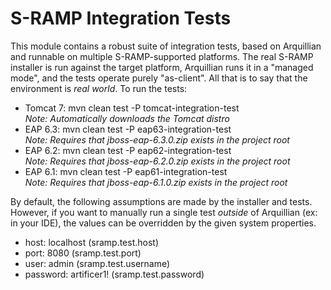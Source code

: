 # S-RAMP Integration Tests

This module contains a robust suite of integration tests, based on Arquillian and runnable on multiple S-RAMP-supported platforms.  The real S-RAMP installer is run against the target platform, Arquillian runs it in a "managed mode", and the tests operate purely "as-client".  All that is to say that the environment is *real world*.  To run the tests:

- Tomcat 7: mvn clean test -P tomcat-integration-test<br/>
*Note: Automatically downloads the Tomcat distro*
- EAP 6.3: mvn clean test -P eap63-integration-test<br/>
*Note: Requires that jboss-eap-6.3.0.zip exists in the project root*
- EAP 6.2: mvn clean test -P eap62-integration-test<br/>
*Note: Requires that jboss-eap-6.2.0.zip exists in the project root*
- EAP 6.1: mvn clean test -P eap61-integration-test<br/>
*Note: Requires that jboss-eap-6.1.0.zip exists in the project root*

By default, the following assumptions are made by the installer and tests.  However, if you want to manually run a single test *outside* of Arquillian (ex: in your IDE), the values can be overridden by the given system properties.

- host: localhost (sramp.test.host)
- port: 8080 (sramp.test.port)
- user: admin (sramp.test.username)
- password: artificer1! (sramp.test.password)
